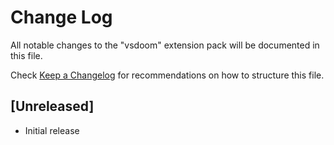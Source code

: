 # Change Log

All notable changes to the "vsdoom" extension pack will be documented in this file.

Check [Keep a Changelog](http://keepachangelog.com/) for recommendations on how to structure this file.

## [Unreleased]

- Initial release
